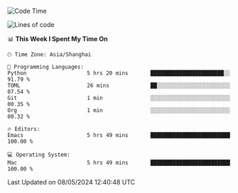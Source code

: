 <!--START_SECTION:waka-->
![Code Time](http://img.shields.io/badge/Code%20Time-1%2C948%20hrs%2053%20mins-blue)

![Lines of code](https://img.shields.io/badge/From%20Hello%20World%20I%27ve%20Written-306.0%20thousand%20lines%20of%20code-blue)

📊 **This Week I Spent My Time On** 

```text
🕑︎ Time Zone: Asia/Shanghai

💬 Programming Languages: 
Python                   5 hrs 20 mins       ███████████████████████░░   91.79 % 
TOML                     26 mins             ██░░░░░░░░░░░░░░░░░░░░░░░   07.54 % 
Git                      1 min               ░░░░░░░░░░░░░░░░░░░░░░░░░   00.35 % 
Org                      1 min               ░░░░░░░░░░░░░░░░░░░░░░░░░   00.32 % 

🔥 Editors: 
Emacs                    5 hrs 49 mins       █████████████████████████   100.00 % 

💻 Operating System: 
Mac                      5 hrs 49 mins       █████████████████████████   100.00 % 
```


 Last Updated on 08/05/2024 12:40:48 UTC
<!--END_SECTION:waka-->
